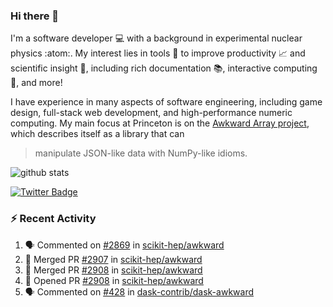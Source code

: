 ### Hi there 👋 

I'm a software developer 💻 with a background in experimental nuclear physics :atom:. My interest lies in tools :wrench: to improve productivity :chart_with_upwards_trend: and scientific insight :telescope:, including rich documentation 📚, interactive computing 🧮, and more! 

I have experience in many aspects of software engineering, including game design, full-stack web development, and high-performance numeric computing. My main focus at Princeton is on the [Awkward Array project](awkward-array.org/), which describes itself as a library that can 
> manipulate JSON-like data with NumPy-like idioms.

![github stats](https://github-readme-stats.vercel.app/api?username=agoose77&show_icons=true&hide_rank=true&hide_title=true&bg_color=30,e76445,904e95&text_color=efe3ec&icon_color=efe3ec)
<!--
**agoose77/agoose77** is a ✨ _special_ ✨ repository because its `README.md` (this file) appears on your GitHub profile.

Here are some ideas to get you started:

- 🔭 I’m currently working on ...
- 🌱 I’m currently learning ...
- 👯 I’m looking to collaborate on ...
- 🤔 I’m looking for help with ...
- 💬 Ask me about ...
- 📫 How to reach me: ...
- 😄 Pronouns: ...
- ⚡ Fun fact: ...
-->

[![Twitter Badge](https://img.shields.io/twitter/follow/agoose77?style=flat-square&logo=Twitter&logoColor=white&color=cornflowerblue)](https://twitter.com/agoose77)

### :zap: Recent Activity

<!--START_SECTION:activity-->
1. 🗣 Commented on [#2869](https://github.com/scikit-hep/awkward/pull/2869#issuecomment-1863498327) in [scikit-hep/awkward](https://github.com/scikit-hep/awkward)
2. 🎉 Merged PR [#2907](https://github.com/scikit-hep/awkward/pull/2907) in [scikit-hep/awkward](https://github.com/scikit-hep/awkward)
3. 🎉 Merged PR [#2908](https://github.com/scikit-hep/awkward/pull/2908) in [scikit-hep/awkward](https://github.com/scikit-hep/awkward)
4. 💪 Opened PR [#2908](https://github.com/scikit-hep/awkward/pull/2908) in [scikit-hep/awkward](https://github.com/scikit-hep/awkward)
5. 🗣 Commented on [#428](https://github.com/dask-contrib/dask-awkward/issues/428#issuecomment-1863460317) in [dask-contrib/dask-awkward](https://github.com/dask-contrib/dask-awkward)
<!--END_SECTION:activity-->
